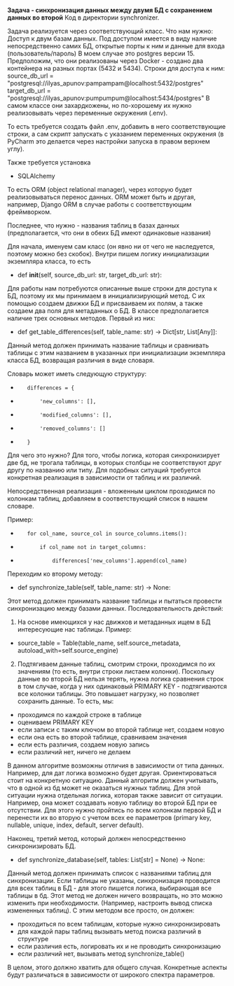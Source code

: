 **Задача - синхронизация данных между двумя БД с сохранением данных во второй**
Код в директории synchronizer.

Задача реализуется через соответствующий класс.
Что нам нужно:
Доступ к двум базам данных. Под доступом имеется в виду наличие непосредственно самих БД,
открытые порты к ним и данные для входа (пользователь/пароль) 
В моем случае это postgres версии 15. 
Предположим, что они реализованы через Docker - создано два контейнера на разных портах (5432 и 5434).
Строки для доступа к ним: 
source_db_url = "postgresql://ilyas_apunov:pampampam@localhost:5432/postgres"
target_db_url = "postgresql://ilyas_apunov:pumpumpum@localhost:5434/postgres"
В самом классе они захардкожены, но по-хорошему их нужно реализовывать через переменные окружения (.env).

То есть требуется создать файл .env, добавить в него соответствующие строки, а сам скрипт запускать с указанием 
переменных окружения (в PyCharm это делается через настройки запуска в правом верхнем углу).

Также требуется установка 

* SQLAlchemy

То есть ORM (object relational manager), через которую будет реализовываться перенос данных. 
ORM может быть и другая, например, Django ORM в случае работы с соответствующим фреймворком. 

Последнее, что нужно - названия таблиц в базах данных (предполагается, что они в обеих БД имеют одинаковые названия)


Для начала, именуем сам класс (он явно ни от чего не наследуется, поэтому можно без скобок).
Внутри пишем логику инициализации экземпляра класса, то есть

* def __init__(self, source_db_url: str, target_db_url: str):

Для работы нам потребуются описанные выше строки для доступа к БД, поэтому их мы принимаем в инициализирующий метод.
С их помощью создаем движки БД и присваиваем их полям, а также создаем два поля для метаданных о БД. 
В классе предполагается наличие трех основных методов. Первый из них: 

* def get_table_differences(self, table_name: str) -> Dict[str, List[Any]]:

Данный метод должен принимать название таблицы и сравнивать таблицы с этим названием
в указанных при инициализации экземпляра класса БД, возвращая различия в виде словаря.

Словарь может иметь следующую структуру: 

*        differences = {
*            'new_columns': [],
*            'modified_columns': [],
*            'removed_columns': []
*        }

Для чего это нужно? 
Для того, чтобы логика, которая синхронизирует две бд, не трогала таблицы, в которых столбцы
не соответствуют друг другу по названию или типу. Для подобных ситуаций требуется конкретная реализация
в зависимости от таблиц и их различий. 

Непосредственная реализация - вложенным циклом проходимся по колонкам таблиц, добавляем в соответствующий список в 
нашем словаре. 

Пример:

*        for col_name, source_col in source_columns.items():
*            if col_name not in target_columns:
*                differences['new_columns'].append(col_name)

Переходим ко второму методу: 

* def synchronize_table(self, table_name: str) -> None:

Этот метод должен принимать название таблицы и пытаться провести синхронизацию между базами данных. 
Последовательность действий: 

1. На основе имеющихся у нас движков и метаданных ищем в БД интересующие нас таблицы.
Пример: 

* source_table = Table(table_name, self.source_metadata, autoload_with=self.source_engine)

2. Подтягиваем данные таблиц, смотрим строки, проходимся по их значениям (то есть, внутри строки листаем колонки).
Поскольку данные во второй БД нельзя терять, нужна логика сравнения строк в том случае,
когда у них одинаковый PRIMARY KEY - подтягиваются все колонки таблицы. Это повышает нагрузку,
но позволяет сохранить данные. То есть, мы:
- проходимся по каждой строке в таблице
- оцениваем PRIMARY KEY 
- если записи с таким ключом во второй таблице нет, создаем новую
- если она есть во второй таблице, сравниваем значения
- если есть различия, создаем новую запись
- если различий нет, ничего не делаем

В данном алгоритме возможны отличия в зависимости от типа данных. Например, для дат логика возможно будет другая.
Ориентироваться стоит на конкретную ситуацию. Данный алгоритм должен учитывать, что в одной из бд может не оказаться
нужных таблиц. Для этой ситуации нужна отдельная логика, которая также зависит от ситуации. Например, она может
создавать новую таблицу во второй БД при ее отсутствии. Для этого нужно пройтись по всем колонкам первой БД и перенести
их во вторую с учетом всех ее параметров (primary key, nullable, unique, index, default, server default).

Наконец, третий метод, который должен непосредственно синхронизировать БД. 

*  def synchronize_database(self, tables: List[str] = None) -> None:

Данный метод должен принимать список с названиями таблиц для синхронизации.
Если таблицы не указаны, синхронизация проводится для всех таблиц в БД - для этого пишется логика,
выбирающая все таблицы в бд. 
Этот метод не должен ничего возвращать, но это можно изменить при необходимости.
(Например, настроить вывод списка измененных таблиц). С этим методом все просто, он должен:
- проходиться по всем таблицам, которые нужно синхронизировать
- для каждой пары таблиц вызывать метод поиска различий в структуре
- если различия есть, логировать их и не проводить синхронизацию
- если различий нет, вызывать метод synchronize_table()

В целом, этого должно хватить для общего случая.
Конкретные аспекты будут различаться в зависимости от широкого спектра параметров.
